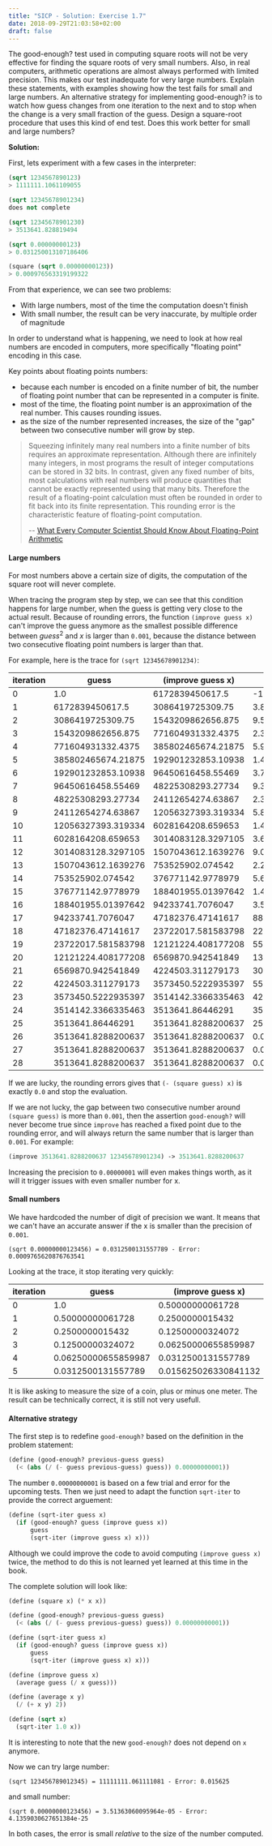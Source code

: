 ```yaml
---
title: "SICP - Solution: Exercise 1.7"
date: 2018-09-29T21:03:58+02:00
draft: false
---
```


The good-enough? test used in computing square roots will not be very effective for finding the square roots of very small numbers. Also, in real computers, arithmetic operations are almost always performed with limited precision. This makes our test inadequate for very large numbers. Explain these statements, with examples showing how the test fails for small and large numbers. An alternative strategy for implementing good-enough? is to watch how guess changes from one iteration to the next and to stop when the change is a very small fraction of the guess. Design a square-root procedure that uses this kind of end test. Does this work better for small and large numbers?

**Solution:**

First, lets experiment with a few cases in the interpreter:

```scheme
(sqrt 1234567890123)
> 1111111.1061109055

(sqrt 12345678901234)
does not complete

(sqrt 12345678901230)
> 3513641.828819494

(sqrt 0.00000000123)
> 0.031250013107186406

(square (sqrt 0.00000000123))
> 0.000976563319199322
```

From that experience, we can see two problems:

- With large numbers, most of the time the computation doesn't finish
- With small number, the result can be very inaccurate, by multiple order of magnitude

In order to understand what is happening, we need to look at how real numbers are encoded in computers, more specifically "floating point" encoding in this case.

Key points about floating points numbers:

- because each number is encoded on a finite number of bit, the number of floating point number that can be represented in a computer is finite.
- most of the time, the floating point number is an approximation of the real number. This causes rounding issues.
- as the size of the number represented increases, the size of the "gap" between two consecutive number will grow by step.

> Squeezing infinitely many real numbers into a finite number of bits requires an approximate representation. Although there are infinitely many integers, in most programs the result of integer computations can be stored in 32 bits. In contrast, given any fixed number of bits, most calculations with real numbers will produce quantities that cannot be exactly represented using that many bits. Therefore the result of a floating-point calculation must often be rounded in order to fit back into its finite representation. This rounding error is the characteristic feature of floating-point computation.
>
> -- [What Every Computer Scientist Should Know About Floating-Point Arithmetic](https://docs.oracle.com/cd/E19957-01/806-3568/ncg_goldberg.html)

#### Large numbers

For most numbers above a certain size of digits, the computation of the square root will never complete.

When tracing the program step by step, we can see that this condition happens for large number, when the guess is getting very close to the actual result. Because of rounding errors, the function `(improve guess x)` can't improve the guess anymore as the smallest possible difference between $guess^2$ and $x$ is larger than `0.001`, because the distance between two consecutive floating point numbers is larger than that.

For example, here is the trace for `(sqrt 12345678901234)`:

| iteration | guess              | (improve guess x)  | (- (square guess) x)   |
| --------- | ------------------ | ------------------ | ---------------------- |
| 0         | 1.0                | 6172839450617.5    | -12345678901233.0      |
| 1         | 6172839450617.5    | 3086419725309.75   | 3.8103946883087414e+25 |
| 2         | 3086419725309.75   | 1543209862656.875  | 9.525986720768766e+24  |
| 3         | 1543209862656.875  | 771604931332.4375  | 2.3814966801891054e+24 |
| 4         | 771604931332.4375  | 385802465674.21875 | 5.953741700441899e+23  |
| 5         | 385802465674.21875 | 192901232853.10938 | 1.4884354250796105e+23 |
| 6         | 192901232853.10938 | 96450616458.55469  | 3.7210885623903846e+22 |
| 7         | 96450616458.55469  | 48225308293.27734  | 9.302721402889541e+21  |
| 8         | 48225308293.27734  | 24112654274.63867  | 2.3256803476359655e+21 |
| 9         | 24112654274.63867  | 12056327393.319334 | 5.8142008382257175e+20 |
| 10        | 12056327393.319334 | 6028164208.659653  | 1.4535501786922326e+20 |
| 11        | 6028164208.659653  | 3014083128.3297105 | 3.6338751380886356e+19 |
| 12        | 3014083128.3297105 | 1507043612.1639276 | 9.084684758802912e+18  |
| 13        | 1507043612.1639276 | 753525902.074542   | 2.2711681032851973e+18 |
| 14        | 753525902.074542   | 376771142.9778979  | 5.677889394183511e+17  |
| 15        | 376771142.9778979  | 188401955.01397642 | 1.4194414850197034e+17 |
| 16        | 188401955.01397642 | 94233741.7076047   | 3.548295097418716e+16  |
| 17        | 94233741.7076047   | 47182376.47141617  | 8867652397314325.0     |
| 18        | 47182376.47141617  | 23722017.581583798 | 2213830970589212.0     |
| 19        | 23722017.581583798 | 12121224.408177208 | 550388439239736.8      |
| 20        | 12121224.408177208 | 6569870.942541849  | 134578402252156.9      |
| 21        | 6569870.942541849  | 4224503.311279173  | 30817525300421.72      |
| 22        | 4224503.311279173  | 3573450.5222935397 | 5500749325774.699      |
| 23        | 3573450.5222935397 | 3514142.3366335463 | 423869734045.97266     |
| 24        | 3514142.3366335463 | 3513641.86446291   | 3517460886.28125       |
| 25        | 3513641.86446291   | 3513641.8288200637 | 250472.396484375       |
| 26        | 3513641.8288200637 | 3513641.8288200637 | 0.001953125            |
| 27        | 3513641.8288200637 | 3513641.8288200637 | 0.001953125            |
| 28        | 3513641.8288200637 | 3513641.8288200637 | 0.001953125            |


If we are lucky, the rounding errors gives that `(- (square guess) x)` is exactly `0.0` and stop the evaluation. 

If we are not lucky, the gap between two consecutive number around `(square guess)` is more than `0.001`, then the assertion `good-enough?` will never become true since `improve` has reached a fixed point due to the rounding error, and will always return the same number that is larger than `0.001`. For example:

```scheme
(improve 3513641.8288200637 12345678901234) -> 3513641.8288200637
```

Increasing the precision to `0.00000001` will even makes things worth, as it will it trigger issues with even smaller number for x.

#### Small numbers

We have hardcoded the number of digit of precision we want. It means that we can't have an accurate answer if the x is smaller than the precision of `0.001`.

```
(sqrt 0.00000000123456) = 0.0312500131557789 - Error: 0.0009765620876763541
```

Looking at the trace, it stop iterating very quickly:

| iteration | guess               | (improve guess x)    | (- (square guess) x)  |
| --------- | ------------------- | -------------------- | --------------------- |
| 0         | 1.0                 | 0.50000000061728     | 0.99999999876544      |
| 1         | 0.50000000061728    | 0.2500000015432      | 0.24999999938272      |
| 2         | 0.2500000015432     | 0.12500000324072     | 0.06249999953704      |
| 3         | 0.12500000324072    | 0.06250000655859987  | 0.01562499957562001   |
| 4         | 0.06250000655859987 | 0.0312500131557789   | 0.0039062495852650275 |
| 5         | 0.0312500131557789  | 0.015625026330841132 | 0.0009765620876763541 |

It is like asking to measure the size of a coin, plus or minus one meter. The result can be technically correct, it is still not very usefull.

#### Alternative strategy

The first step is to redefine `good-enough?` based on the definition in the problem statement:

```scheme
(define (good-enough? previous-guess guess)
  (< (abs (/ (- guess previous-guess) guess)) 0.00000000001))
```

The number `0.00000000001` is based on a few trial and error for the upcoming tests. Then we just need to adapt the function `sqrt-iter` to provide the correct arguement:

```scheme
(define (sqrt-iter guess x)
  (if (good-enough? guess (improve guess x))
      guess
      (sqrt-iter (improve guess x) x)))
```

Although we could improve the code to avoid computing `(improve guess x)` twice, the method to do this is not learned yet learned at this time in the book.

The complete solution will look like:

```scheme
(define (square x) (* x x))

(define (good-enough? previous-guess guess)
  (< (abs (/ (- guess previous-guess) guess)) 0.00000000001))

(define (sqrt-iter guess x)
  (if (good-enough? guess (improve guess x))
      guess
      (sqrt-iter (improve guess x) x)))

(define (improve guess x)
  (average guess (/ x guess)))

(define (average x y)
  (/ (+ x y) 2))

(define (sqrt x)
  (sqrt-iter 1.0 x))
```

It is interesting to note that the new `good-enough?` does not depend on `x` anymore.

Now we can try large number:

```
(sqrt 123456789012345) = 11111111.061111081 - Error: 0.015625
```

and small number:

```
(sqrt 0.00000000123456) = 3.51363060095964e-05 - Error: 4.1359030627651384e-25
```

In both cases, the error is small _relative_ to the size of the number computed.